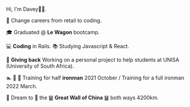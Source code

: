 Hi, I'm Davey👋🏻.

🛒  Change careers from retail to coding.

🎓  Graduated @ **Le Wagon** bootcamp.

💻  **Coding** in Rails.  📚 Studying Javascript & React.

🌱  **Giving back** Working on a personal project to help students at UNISA (University of South Africa).

🏊 🏃 🚴  Training for half **ironman** 2021 October / Training for a full ironman 2022 March.

 🎯  Dream to 🏃 the ䷡ **Great Wall of China** ䷡ both ways 4200km.
